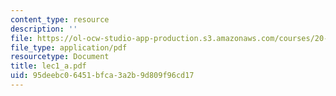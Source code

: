 ```yaml
---
content_type: resource
description: ''
file: https://ol-ocw-studio-app-production.s3.amazonaws.com/courses/20-410j-molecular-cellular-and-tissue-biomechanics-be-410j-spring-2003/95deebc06451bfca3a2b9d809f96cd17_lec1_a.pdf
file_type: application/pdf
resourcetype: Document
title: lec1_a.pdf
uid: 95deebc0-6451-bfca-3a2b-9d809f96cd17
---
```

